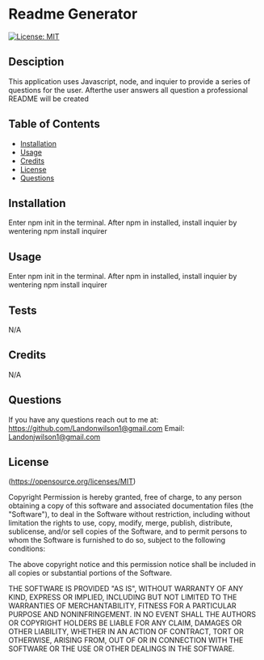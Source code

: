 # Readme Generator 

  [![License: MIT](https://img.shields.io/badge/License-MIT-yellow.svg)](https://opensource.org/licenses/MIT)

  ## Desciption 
  This application uses Javascript, node, and inquier to provide a series of questions for the user. Afterthe user answers all question a professional README will be created

  ## Table of Contents
  - [Installation](#installation)
  - [Usage](#usage)
  - [Credits](#contributing)
  - [License](#License)
  - [Questions](#questions)

  ## Installation 
  Enter npm init in the terminal. After npm in installed, install inquier by wentering npm install inquirer

  ## Usage 
  Enter npm init in the terminal. After npm in installed, install inquier by wentering npm install inquirer

  ## Tests 
  N/A

  ## Credits 
  N/A

  ## Questions 
  If you have any questions reach out to me at:
  https://github.com/Landonwilson1@gmail.com
  Email: Landonjwilson1@gmail.com
  
  ## License
  (https://opensource.org/licenses/MIT)
  
Copyright <YEAR> <COPYRIGHT HOLDER>
Permission is hereby granted, free of charge, to any person obtaining a copy of this software and associated documentation files (the "Software"), to deal in the Software without restriction, including without limitation the rights to use, copy, modify, merge, publish, distribute, sublicense, and/or sell copies of the Software, and to permit persons to whom the Software is furnished to do so, subject to the following conditions:
              
The above copyright notice and this permission notice shall be included in all copies or substantial portions of the Software.
              
THE SOFTWARE IS PROVIDED "AS IS", WITHOUT WARRANTY OF ANY KIND, EXPRESS OR IMPLIED, INCLUDING BUT NOT LIMITED TO THE WARRANTIES OF MERCHANTABILITY, FITNESS FOR A PARTICULAR PURPOSE AND NONINFRINGEMENT. IN NO EVENT SHALL THE AUTHORS OR COPYRIGHT HOLDERS BE LIABLE FOR ANY CLAIM, DAMAGES OR OTHER LIABILITY, WHETHER IN AN ACTION OF CONTRACT, TORT OR OTHERWISE, ARISING FROM, OUT OF OR IN CONNECTION WITH THE SOFTWARE OR THE USE OR OTHER DEALINGS IN THE SOFTWARE.
